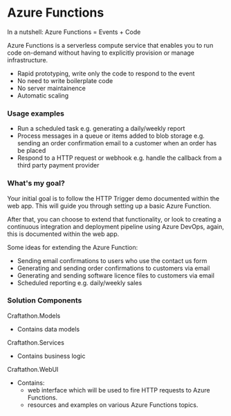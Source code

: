 # Azure Functions

In a nutshell: Azure Functions = Events + Code

Azure Functions is a serverless compute service that enables you to run code on-demand without having to explicitly provision or manage infrastructure.
  - Rapid prototyping, write only the code to respond to the event
  - No need to write boilerplate code
  - No server maintainence
  - Automatic scaling

### Usage examples

  - Run a scheduled task e.g. generating a daily/weekly report
  - Process messages in a queue or items added to blob storage e.g. sending an order confirmation email to a customer when an order has be placed
  - Respond to a HTTP request or webhook e.g. handle the callback from a third party payment provider

### What's my goal?

Your initial goal is to follow the HTTP Trigger demo documented within the web app. This will guide you through setting up a basic Azure Function.

After that, you can choose to extend that functionality, or look to creating a continuous integration and deployment pipeline using Azure DevOps, again, this is documented within the web app.

Some ideas for extending the Azure Function:
- Sending email confirmations to users who use the contact us form
- Generating and sending order confirmations to customers via email
- Generating and sending software licence files to customers via email
- Scheduled reporting e.g. daily/weekly sales

### Solution Components

Craftathon.Models
- Contains data models

Craftathon.Services
- Contains business logic

Craftathon.WebUI
- Contains:
    - web interface which will be used to fire HTTP requests to Azure Functions.
    - resources and examples on various Azure Functions topics.
